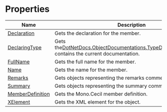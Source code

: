 # Properties
|Name|Description|
|---|---|
|[Declaration](/docs/DotNetDocs/Mixins/ObjectDocumentationMixin/Properties/Declaration.md)|Gets the declaration for the member.|
|[DeclaringType](/docs/DotNetDocs/Mixins/ObjectDocumentationMixin/Properties/DeclaringType.md)|Gets the[DotNetDocs.ObjectDocumentations.TypeDocumentation](/docs/DotNetDocs/ObjectDocumentations/TypeDocumentation.md)which contains the current documentation.|
|[FullName](/docs/DotNetDocs/Mixins/ObjectDocumentationMixin/Properties/FullName.md)|Gets the full name for the member.|
|[Name](/docs/DotNetDocs/Mixins/ObjectDocumentationMixin/Properties/Name.md)|Gets the name for the member.|
|[Remarks](/docs/DotNetDocs/Mixins/ObjectDocumentationMixin/Properties/Remarks.md)|Gets objects representing the remarks comments.|
|[Summary](/docs/DotNetDocs/Mixins/ObjectDocumentationMixin/Properties/Summary.md)|Gets objects representing the summary comment.|
|[MemberDefinition](/docs/DotNetDocs/Mixins/ObjectDocumentationMixin/Properties/MemberDefinition.md)|Gets the Mono.Cecil member definition.|
|[XElement](/docs/DotNetDocs/Mixins/ObjectDocumentationMixin/Properties/XElement.md)|Gets the XML element for the object.|
